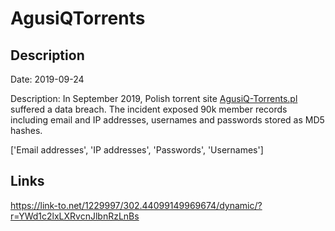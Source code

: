 # AgusiQTorrents

## Description

Date: 2019-09-24

Description:
In September 2019, Polish torrent site <a href="http://agusiq-torrents.pl/" target="_blank" rel="noopener">AgusiQ-Torrents.pl</a> suffered a data breach. The incident exposed 90k member records including email and IP addresses, usernames and passwords stored as MD5 hashes.


['Email addresses', 'IP addresses', 'Passwords', 'Usernames']

## Links

https://link-to.net/1229997/302.44099149969674/dynamic/?r=YWd1c2lxLXRvcnJlbnRzLnBs